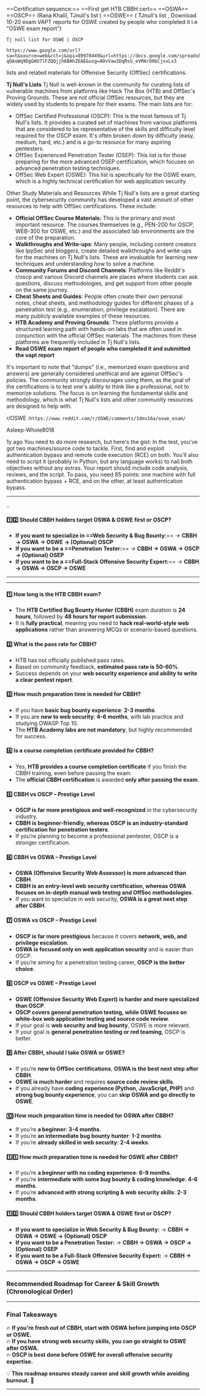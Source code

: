 
==Certification sequence:==
==First get HTB CBBH cert== 
==OSWA==
==OSCP== (Rana Khalil, TJnull's list )
==OSWE== ( TJnull's list , Download 10-20 exam VAPT reports for OSWE created by people who completed it i.e "OSWE exam report")

```
Tj null list for OSWE | OSCP

https://www.google.com/url?sa=t&source=web&rct=j&opi=89978449&url=https://docs.google.com/spreadsheets/u/1/d/1dwSMIAPIam0PuRBkCiDI88pU3yzrqqHkDtBngUHNCw8/htmlview&ved=2ahUKEwjF0tOBg-qOAxWq9DgGHU7lFZQQjjh6BAhZEAE&usg=AOvVaw3DqRsG_eVMArO8bCjxxLx3
```

lists and related materials for Offensive Security (OffSec) certifications.

**Tj Null's Lists**
Tj Null is well-known in the community for curating lists of vulnerable machines from platforms like Hack The Box (HTB) and OffSec's Proving Grounds. These are not official OffSec resources, but they are widely used by students to prepare for their exams. The main lists are for:
 * OffSec Certified Professional (OSCP): This is the most famous of Tj Null's lists. It provides a curated set of machines from various platforms that are considered to be representative of the skills and difficulty level required for the OSCP exam. It's often broken down by difficulty (easy, medium, hard, etc.) and is a go-to resource for many aspiring pentesters.
 * OffSec Experienced Penetration Tester (OSEP): This list is for those preparing for the more advanced OSEP certification, which focuses on advanced penetration testing techniques.
 * OffSec Web Expert (OSWE): This list is specifically for the OSWE exam, which is a highly technical certification for web application security.
 
Other Study Materials and Resources
While Tj Null's lists are a great starting point, the cybersecurity community has developed a vast amount of other resources to help with OffSec certifications. These include:
 * **Official OffSec Course Materials:** This is the primary and most important resource. The courses themselves (e.g., PEN-200 for OSCP, WEB-300 for OSWE, etc.) and the associated lab environments are the core of the preparation.
 * **Walkthroughs and Write-ups**: Many people, including content creators like IppSec and bloggers, create detailed walkthroughs and write-ups for the machines on Tj Null's lists. These are invaluable for learning new techniques and understanding how to solve a machine.
 * **Community Forums and Discord Channels**: Platforms like Reddit's r/oscp and various Discord channels are places where students can ask questions, discuss methodologies, and get support from other people on the same journey.
 * **Cheat Sheets and Guides**: People often create their own personal notes, cheat sheets, and methodology guides for different phases of a penetration test (e.g., enumeration, privilege escalation). There are many publicly available examples of these resources.
 * **HTB Academy and Proving Grounds**: These platforms provide a structured learning path with hands-on labs that are often used in conjunction with the official OffSec materials. The machines from these platforms are frequently included in Tj Null's lists.
 *  **Read OSWE exam report of people who completed it and submitted the vapt report**

It's important to note that "dumps" (i.e., memorized exam questions and answers) are generally considered unethical and are against OffSec's policies. The community strongly discourages using them, as the goal of the certifications is to test one's ability to think like a professional, not to memorize solutions. The focus is on learning the fundamental skills and methodology, which is what Tj Null's lists and other community resources are designed to help with.





r/OSWE :`https://www.reddit.com/r/OSWE/comments/1dmv16a/oswe_exam/`

Asleep-Whole8018

1y ago
You need to do more research, but here's the gist: In the test, you've got two machines/source code to tackle. First, find and exploit authentication bypass and remote code execution (RCE) on both. You'll also need to script it (probably in Python, but any language works) to nail both objectives without any extras. Your report should include code analysis, reviews, and the script. To pass, you need 85 points: one machine with full authentication bypass + RCE, and on the other, at least authentication bypass.


---



..
#### **1️⃣2️⃣ Should CBBH holders target OSWA & OSWE first or OSCP?**

- **If you want to specialize in ==Web Security & Bug Bounty:**== → **CBBH → OSWA → OSWE → (Optional) OSCP**
- **If you want to be a ==Penetration Tester:**== → **CBBH → OSWA → OSCP → (Optional) OSEP**
- **If you want to be a ==Full-Stack Offensive Security Expert:**== → **CBBH → OSWA → OSCP → OSWE**







---

---

#### **1️⃣ How long is the HTB CBBH exam?**

- The **HTB Certified Bug Bounty Hunter (CBBH)** exam duration is **24 hours**, followed by **48 hours for report submission**.
- It is **fully practical**, meaning you need to **hack real-world-style web applications** rather than answering MCQs or scenario-based questions.

#### **2️⃣ What is the pass rate for CBBH?**

- HTB has not officially published pass rates.
- Based on community feedback, **estimated pass rate is 50-60%**.
- Success depends on your **web security experience and ability to write a clear pentest report**.

#### **3️⃣ How much preparation time is needed for CBBH?**

- If you have **basic bug bounty experience**: **2-3 months**.
- If you are **new to web security**: **4-6 months**, with lab practice and studying OWASP Top 10.
- The **HTB Academy labs are not mandatory**, but highly recommended for success.

#### **4️⃣ Is a course completion certificate provided for CBBH?**

- Yes, **HTB provides a course completion certificate** if you finish the CBBH training, even before passing the exam.
- The **official CBBH certification** is awarded **only after passing the exam**.

#### **5️⃣ CBBH vs OSCP – Prestige Level**

- **OSCP is far more prestigious and well-recognized** in the cybersecurity industry.
- **CBBH is beginner-friendly, whereas OSCP is an industry-standard certification for penetration testers**.
- If you’re planning to become a professional pentester, OSCP is a stronger certification.

#### **6️⃣ CBBH vs OSWA – Prestige Level**

- **OSWA (Offensive Security Web Assessor) is more advanced than CBBH**.
- **CBBH is an entry-level web security certification, whereas OSWA focuses on in-depth manual web testing and OffSec methodologies**.
- If you want to specialize in web security, **OSWA is a great next step after CBBH**.

#### **7️⃣ OSWA vs OSCP – Prestige Level**

- **OSCP is far more prestigious** because it covers **network, web, and privilege escalation**.
- **OSWA is focused only on web application security** and is easier than OSCP.
- If you’re aiming for a penetration testing career, **OSCP is the better choice**.

#### **8️⃣ OSCP vs OSWE – Prestige Level**

- **OSWE (Offensive Security Web Expert) is harder and more specialized than OSCP**.
- **OSCP covers general penetration testing, while OSWE focuses on white-box web application testing and source code review**.
- If your goal is **web security and bug bounty**, OSWE is more relevant.
- If your goal is **general penetration testing or red teaming**, OSCP is better.

#### **9️⃣ After CBBH, should I take OSWA or OSWE?**

- If you’re **new to OffSec certifications**, **OSWA is the best next step after CBBH**.
- **OSWE is much harder** and requires **source code review skills**.
- If you already have **coding experience (Python, JavaScript, PHP)** and **strong bug bounty experience**, you can **skip OSWA and go directly to OSWE**.

#### **🔟 How much preparation time is needed for OSWA after CBBH?**

- If you’re **a beginner**: **3-4 months**.
- If you’re **an intermediate bug bounty hunter**: **1-2 months**.
- If you’re **already skilled in web security**: **2-4 weeks**.

#### **1️⃣1️⃣ How much preparation time is needed for OSWE after CBBH?**

- If you’re **a beginner with no coding experience**: **6-9 months**.
- If you’re **intermediate with some bug bounty & coding knowledge**: **4-6 months**.
- If you’re **advanced with strong scripting & web security skills**: **2-3 months**.

#### **1️⃣2️⃣ Should CBBH holders target OSWA & OSWE first or OSCP?**

- **If you want to specialize in Web Security & Bug Bounty:** → **CBBH → OSWA → OSWE → (Optional) OSCP**
- **If you want to be a Penetration Tester:** → **CBBH → OSWA → OSCP → (Optional) OSEP**
- **If you want to be a Full-Stack Offensive Security Expert:** → **CBBH → OSWA → OSCP → OSWE**

---

### **Recommended Roadmap for Career & Skill Growth (Chronological Order)**

---

### **Final Takeaways**

🔥 **If you're fresh out of CBBH, start with OSWA before jumping into OSCP or OSWE.**  
🔥 **If you have strong web security skills, you can go straight to OSWE after OSWA.**  
🔥 **OSCP is best done before OSWE for overall offensive security expertise.**

💡 **This roadmap ensures steady career and skill growth while avoiding burnout.** 🚀

---

